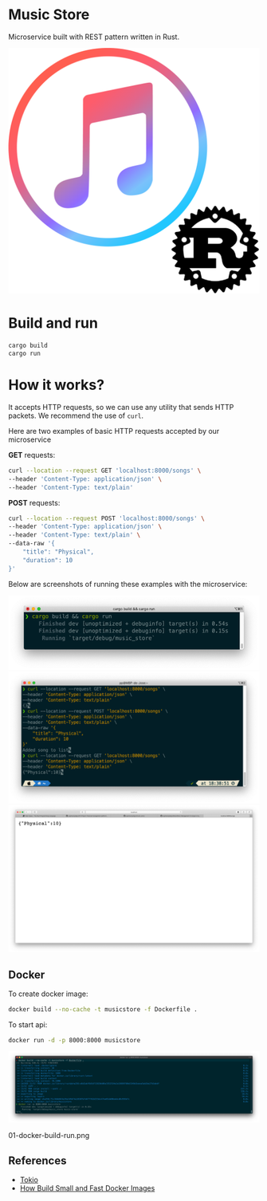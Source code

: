 # Music Store
Microservice built with REST pattern written in Rust.


![icon](https://github.com/pepitoenpeligro/music_store/blob/master/docs/imgs/icon.png)

# Build and run

```shell
cargo build 
cargo run
```

# How it works?

It accepts HTTP requests, so we can use any utility that sends HTTP packets. We recommend the use of `curl`.

Here are two examples of basic HTTP requests accepted by our microservice

__GET__ requests:
```bash
curl --location --request GET 'localhost:8000/songs' \
--header 'Content-Type: application/json' \
--header 'Content-Type: text/plain'
```



__POST__ requests:
```bash
curl --location --request POST 'localhost:8000/songs' \
--header 'Content-Type: application/json' \
--header 'Content-Type: text/plain' \
--data-raw '{
    "title": "Physical",
    "duration": 10
}'
```

Below are screenshots of running these examples with the microservice:

![Cargo build and run](https://github.com/pepitoenpeligro/music_store/blob/master/docs/imgs/00-cargo-build-run.png)
![Curl get and post](https://github.com/pepitoenpeligro/music_store/blob/master/docs/imgs/00-curl-get-post.png)
![Web browser Get-HTTP method example](https://github.com/pepitoenpeligro/music_store/blob/master/docs/imgs/00-web-browser-get.png)


## Docker

To create docker image:
```bash
docker build --no-cache -t musicstore -f Dockerfile .
```

To start api:
```bash
docker run -d -p 8000:8000 musicstore 
```
![Docker build and run](https://github.com/pepitoenpeligro/music_store/blob/master/docs/imgs/01-docker-build-run.png)


01-docker-build-run.png

## References
* [Tokio](https://github.com/tokio-rs/tokio)
* [How Build Small and Fast Docker Images](https://shaneutt.com/blog/rust-fast-small-docker-image-builds/)